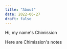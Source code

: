 ```yaml
---
title: "About"
date: 2022-06-27
draft: false
---
```

Hi, my name's Chimission  

Here are Chimission's notes

